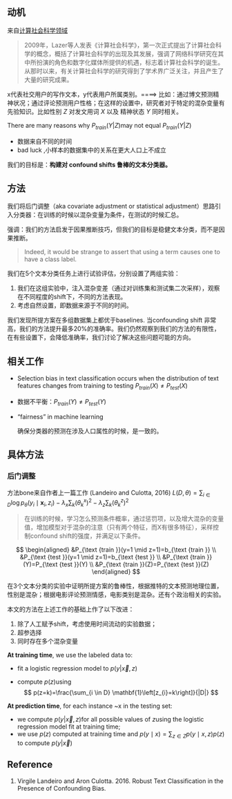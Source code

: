 ## 动机

来自[计算社会科学领域](https://www.zhihu.com/question/51735457)

> 2009年，Lazer等人发表《计算社会科学》，第一次正式提出了计算社会科学的概念，概括了计算社会科学的出现及其发展，强调了网络科学研究在其中所扮演的角色和数字化媒体所提供的机遇，标志着计算社会科学的诞生。从那时以来，有关计算社会科学的研究得到了学术界广泛关注，并且产生了大量的研究成果。

x代表社交用户的写作文本，y代表用户所属类别。====> 比如：通过博文预测精神状况；通过评论预测用户性格；在这样的设置中，研究者对于特定的混杂变量有先验知识。比如性别 $Z$​ 对发文用词​ $X$ 以及 精神状态 $Y$ 同时相关。

There are many reasons why $P_{train}(Y |Z)$​ may not equal  $P_{train}(Y |Z)$​​ 

- 数据来自不同的时间
- bad luck ,小样本的数据集中的关系在更大人口上不成立

我们的目标是：**构建对 confound shifts 鲁棒的文本分类器。**

## 方法

 我们将后门调整（aka covariate adjustment or statistical adjustment）思路引入分类器：在训练的时候以混杂变量为条件，在测试的时候汇总。

强调：我们的方法启发于因果推断技巧，但我们的目标是稳健文本分类，而不是因果推断。

> Indeed, it would be strange to assert that using a term causes one to have a class label.

我们在5个文本分类任务上进行试验评估，分别设置了两组实验：

1. 我们在这组实验中，注入混杂变差（通过对训练集和测试集二次采样），观察在不同程度的shift下，不同的方法表现。
2. 考虑自然设置，即数据来源于不同的时间。

我们发现所提方案在多组数据集上都优于baselines. 当confounding shift 非常高，我们的方法提升最多20%的准确率。我们仍然观察到我们的方法的有限性，在有些设置下，会降低准确率，我们讨论了解决这些问题可能的方向。

## 相关工作

- Selection bias in text classification occurs when the distribution of text features changes from training to testing  $P_{train}(X) \neq P_{test}(X)$​​​  

- 数据不平衡：$P_{train}(Y) \neq P_{test}(Y)$​

- “fairness” in machine learning

  确保分类器的预测在涉及人口属性的时候，是一致的。

  

## 具体方法

### 后门调整

方法bone来自作者上一篇工作 (Landeiro and Culotta, 2016) $L(D, \theta)=\sum_{i \in D} \log p_{\theta}\left(y_{i} \mid \mathbf{x}_{i}, z_{i}\right)-\lambda_{x} \sum_{k}\left(\theta_{k}^{x}\right)^{2}-\lambda_{z} \sum_{k}\left(\theta_{k}^{z}\right)^{2}$


> 在训练的时候，学习怎么预测条件概率，通过惩罚项，以及增大混杂的变量值，增加模型对于混杂的注意（只有两个特征，而X有很多特征），采样控制confound shift的强度，并满足以下条件。


$$
\begin{aligned}
&P_{\text {train }}(y=1 \mid z=1)=b_{\text {train }} \\
&P_{\text {test }}(y=1 \mid z=1)=b_{\text {test }} \\
&P_{\text {train }}(Y)=P_{\text {test }}(Y) \\
&P_{\text {train }}(Z)=P_{\text {test }}(Z)
\end{aligned}
$$

在3个文本分类的实验中证明所提方案的鲁棒性，根据推特的文本预测地理位置，性别是混杂；根据电影评论预测情感，电影类别是混杂。还有个政治相关的实验。

本文的方法在上述工作的基础上作了以下改进：

1. 除了人工赋予shift，考虑使用时间流动的实验数据；
2. 超参选择
3. 同时存在多个混杂变量

**At training time**, we use the labeled data to:

- fit a logistic regression model to  $p(y|\overrightarrow{x},z)$​​

-  compute $p(z)$​ using 
  $$
  p(z=k)=\frac{\sum_{i \in D} \mathbf{1}\left[z_{i}=k\right]}{|D|}
  $$

**At prediction time**, for each instance ~x in the testing set:

- we compute   $p(y|\overrightarrow{x},z)$​ for all possible values of $z$ ​using the logistic regression model
  fit at training time;
- we use $p(z)$ computed at training time and $p(y \mid x)=\sum_{z \in Z} p(y \mid x, z) p(z)$ to compute  $p(y|\overrightarrow{x})$​



## Reference

1. Virgile Landeiro and Aron Culotta. 2016. Robust Text Classification in the Presence of Confounding Bias. 





